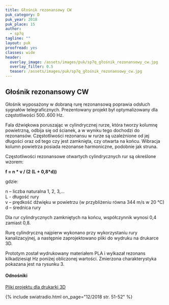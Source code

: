 ```yaml
---
title: Głośnik rezonansowy CW
puk_category: D
puk_year: 2018
puk_place: 15
author: 
  - sp7q
tagline: ""
layout: puk
proofread: yes
classes: wide
header:
  overlay_image: /assets/images/puk/sp7q_głośnik_rezonansowy_cw.jpg
  overlay_filter: 0.5
  teaser: /assets/images/puk/sp7q_głośnik_rezonansowy_cw.jpg
---
```


Głośnik rezonansowy CW
----------------------
Głośnik wyposażony w dobraną rurę rezonansową poprawia odsłuch sygnałów telegraficznych. Prezentowany projekt był optymalizowany dla częstotliwości 500..600 Hz.

Fala dźwiękowa poruszając w cylindrycznej rurze, która tworzy kolumnę powietrzną, odbija się od ścianek, a w wyniku tego dochodzi do rezonansów. Częstotliwości rezonansu w rurze są uzależnione od jej długości oraz od tego czy jest zamknięta, czy otwarta na końcu. Wibracja kolumn powietrza posiada rezonanse harmoniczne, podobnie jak struna.

Częstotliwości rezonansowe otwartych cylindrycznych rur są określone wzorem:

**f = n \* v / (2 (L + 0,8\*d))** 

gdzie:

n – liczba naturalna 1, 2, 3,…  
L - długość rury  
v – prędkość dźwięku w powietrzu (w przybliżeniu równa 344 m/s w 20 °C)  
d – średnica rury  

Dla rur cylindrycznych zamkniętych na końcu, współczynnik wynosi 0,4 zamiast 0,8.

Rurę cylindryczną najpierw wykonano przy wykorzystaniu rury kanalizacyjnej, a następnie zaprojektowano pliki do wydruku na drukarce 3D.

 Prototym został wydrukowany materiałem PLA i wylkazał rezonans kilkadziesiąt Hz poniżej obliczonej wartości. Zmierzona charakterystyka pokazana jest na rysunku 3.


#### Odnośniki

[Pliki projektu dla drukarki 3D](https://www.thingiverse.com/thing:3057311)
 

{% include swiatradio.html on_page="12/2018 str. 51-52" %}
